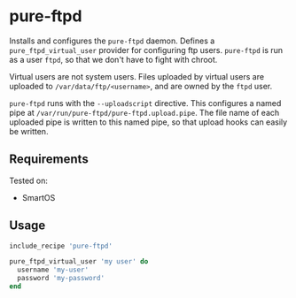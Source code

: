 pure-ftpd
=========

Installs and configures the `pure-ftpd` daemon. Defines a `pure_ftpd_virtual_user`
provider for configuring ftp users. `pure-ftpd` is run as a user `ftpd`,
so that we don't have to fight with chroot.

Virtual users are not system users. Files uploaded by virtual users are
uploaded to `/var/data/ftp/<username>`, and are owned by the `ftpd` user.

`pure-ftpd` runs with the `--uploadscript` directive. This configures a
named pipe at `/var/run/pure-ftpd/pure-ftpd.upload.pipe`. The file name
of each uploaded pipe is written to this named pipe, so that upload
hooks can easily be written.

## Requirements

Tested on:
* SmartOS


## Usage

```ruby
include_recipe 'pure-ftpd'

pure_ftpd_virtual_user 'my user' do
  username 'my-user'
  password 'my-password'
end
```
